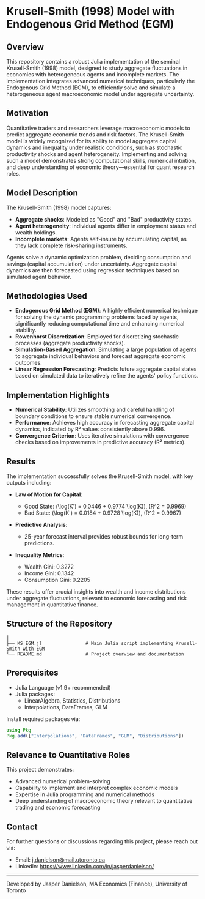 # Krusell-Smith (1998) Model with Endogenous Grid Method (EGM)

## Overview

This repository contains a robust Julia implementation of the seminal Krusell-Smith (1998) model, designed to study aggregate fluctuations in economies with heterogeneous agents and incomplete markets. The implementation integrates advanced numerical techniques, particularly the Endogenous Grid Method (EGM), to efficiently solve and simulate a heterogeneous agent macroeconomic model under aggregate uncertainty.

## Motivation

Quantitative traders and researchers leverage macroeconomic models to predict aggregate economic trends and risk factors. The Krusell-Smith model is widely recognized for its ability to model aggregate capital dynamics and inequality under realistic conditions, such as stochastic productivity shocks and agent heterogeneity. Implementing and solving such a model demonstrates strong computational skills, numerical intuition, and deep understanding of economic theory—essential for quant research roles.

## Model Description

The Krusell-Smith (1998) model captures:

- **Aggregate shocks**: Modeled as "Good" and "Bad" productivity states.
- **Agent heterogeneity**: Individual agents differ in employment status and wealth holdings.
- **Incomplete markets**: Agents self-insure by accumulating capital, as they lack complete risk-sharing instruments.

Agents solve a dynamic optimization problem, deciding consumption and savings (capital accumulation) under uncertainty. Aggregate capital dynamics are then forecasted using regression techniques based on simulated agent behavior.

## Methodologies Used

- **Endogenous Grid Method (EGM)**: A highly efficient numerical technique for solving the dynamic programming problems faced by agents, significantly reducing computational time and enhancing numerical stability.
- **Rowenhorst Discretization**: Employed for discretizing stochastic processes (aggregate productivity shocks).
- **Simulation-Based Aggregation**: Simulating a large population of agents to aggregate individual behaviors and forecast aggregate economic outcomes.
- **Linear Regression Forecasting**: Predicts future aggregate capital states based on simulated data to iteratively refine the agents' policy functions.

## Implementation Highlights

- **Numerical Stability**: Utilizes smoothing and careful handling of boundary conditions to ensure stable numerical convergence.
- **Performance**: Achieves high accuracy in forecasting aggregate capital dynamics, indicated by R² values consistently above 0.996.
- **Convergence Criterion**: Uses iterative simulations with convergence checks based on improvements in predictive accuracy (R² metrics).

## Results

The implementation successfully solves the Krusell-Smith model, with key outputs including:

- **Law of Motion for Capital**:

  - Good State: \(\log(K') = 0.0446 + 0.9774 \log(K)\), \(R^2 = 0.9969\)
  - Bad State: \(\log(K') = 0.0184 + 0.9728 \log(K)\), \(R^2 = 0.9967\)

- **Predictive Analysis**:

  - 25-year forecast interval provides robust bounds for long-term predictions.

- **Inequality Metrics**:

  - Wealth Gini: 0.3272
  - Income Gini: 0.1342
  - Consumption Gini: 0.2205

These results offer crucial insights into wealth and income distributions under aggregate fluctuations, relevant to economic forecasting and risk management in quantitative finance.

## Structure of the Repository

```
│
├── KS_EGM.jl                # Main Julia script implementing Krusell-Smith with EGM
└── README.md                # Project overview and documentation
```

## Prerequisites

- Julia Language (v1.9+ recommended)
- Julia packages:
  - LinearAlgebra, Statistics, Distributions
  - Interpolations, DataFrames, GLM

Install required packages via:

```julia
using Pkg
Pkg.add(["Interpolations", "DataFrames", "GLM", "Distributions"])
```

## Relevance to Quantitative Roles

This project demonstrates:

- Advanced numerical problem-solving
- Capability to implement and interpret complex economic models
- Expertise in Julia programming and numerical methods
- Deep understanding of macroeconomic theory relevant to quantitative trading and economic forecasting

## Contact

For further questions or discussions regarding this project, please reach out via:

- Email: j.danielson@mail.utoronto.ca
- LinkedIn: https://www.linkedin.com/in/jasperdanielson/

---

Developed by Jasper Danielson, MA Economics (Finance), University of Toronto
